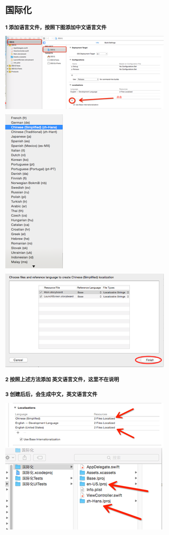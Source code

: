 # 国际化
### 1 添加语言文件，按照下图添加中文语言文件
![](3.2.0.png)

![](3.2.1.png)


![](3.2.2.png)


### 2 按照上述方法添加 英文语言文件，这里不在说明

### 3 创建后后，会生成中文，英文语言文件
![](3.3.3.png)
![](3.3.4.png)













